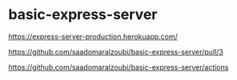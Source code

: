 # basic-express-server

https://express-server-production.herokuapp.com/

https://github.com/saadomaralzoubi/basic-express-server/pull/3

https://github.com/saadomaralzoubi/basic-express-server/actions

